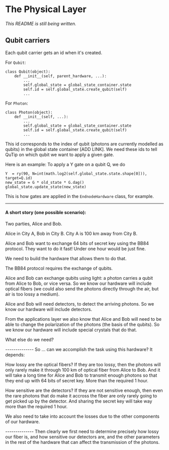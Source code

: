 # The Physical Layer
###### This README is still being written.

## Qubit carriers

Each qubit carrier gets an id when it's created. 

For `Qubit`:

```
class Qubit(object):
    def __init__(self, parent_hardware, ...):
        ...
        self.global_state = global_state_container.state
        self.id = self.global_state.create_qubit(self)
        ...
```

For `Photon`:

```
class Photon(object):
    def __init__(self, ...):
        ...
        self.global_state = global_state_container.state
        self.id = self.global_state.create_qubit(self)
        ...
```

This id corresponds to the index of qubit (photons are currently modelled as qubits) in the global state container [ADD LINK]. We need these ids to tell QuTip on which qubit we want to apply a given gate.

Here is an example: To apply a Y gate on a qubit Q, we do 

```
Y  = ry(90, N=int(math.log2(self.global_state.state.shape[0])), target=Q.id)
new_state = G * old_state * G.dag()
global_state.update_state(new_state)
```

This is how gates are applied in the `EndnodeHardware` class, for example.

----

#### A short story (one possible scenario):

Two parties, Alice and Bob. 

Alice in City A, Bob in City B. City A is 100 km away from City B.

Alice and Bob want to exchange 64 bits of secret key using the BB84 protocol. They want to do it fast! Under one hour would be just fine.

We need to build the hardware that allows them to do that.

The BB84 protocol requires the exchange of qubits.

Alice and Bob can exchange qubits using light: a photon carries a qubit from Alice to Bob, or vice versa. So we know our hardware will include optical fibers (we could also send the photons directly through the air, but air is too lossy a medium). 

Alice and Bob will need detectors, to detect the arriving photons. So we know our hardware will include detectors.

From the applications layer we also know that Alice and Bob will need to be able to change the polarization of the photons (the basis of the qubits). So we know our hardware will include special crystals that do that.


What else do we need?


--------------   So ... can we accomplish the task using this hardware? It depends:


How lossy are the optical fibers? If they are too lossy, then the photons will only rarely make it through 100 km of optical fiber from Alice to Bob. And it will take a long time for Alice and Bob to transmit enough photons so that they end up with 64 bits of secret key. More than the required 1 hour.

How sensitive are the detectors? If they are not sensitive enough, then even the rare photons that do make it accross the fiber are only rarely going to get picked up by the detector. And sharing the secret key will take way more than the required 1 hour.

We also need to take into account the losses due to the other components of our hardware.


-------------- Then clearly we first need to determine precisely how lossy our fiber is, and how sensitive our detectors are, and the other parameters in the rest of the hardware that can affect the transmission of the photons.




